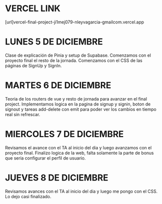 
# VERCEL LINK
[url]vercel-final-project-ji1mej079-nleyvagarcia-gmailcom.vercel.app


# LUNES 5 DE DICIEMBRE

Clase de explicación de Pinia y setup de Supabase. Comenzamos con el proyecto final el resto de la jornada. Comenzamos con el CSS de las páginas de SignUp y SignIn.

# MARTES 6 DE DICIEMBRE

Teoria de los routers de vue y resto de jornada para avanzar en el final project. Implementamos logica en la pagina de signup y signin, boton de signout y tareas add-delete con emit para poder ver los cambios en tiempo real sin refrescar.

# MIERCOLES 7 DE DICIEMBRE

Revisamos el avance con el TA al inicio del dia y luego avanzamos con el proyecto final. Finalizo logica de la web, falta solamente la parte de bonus que seria configurar el perfil de usuario.

# JUEVES 8 DE DICIEMBRE

Revisamos avances con el TA al inicio del dia y luego me pongo con el CSS. Lo dejo casi finalizado.
